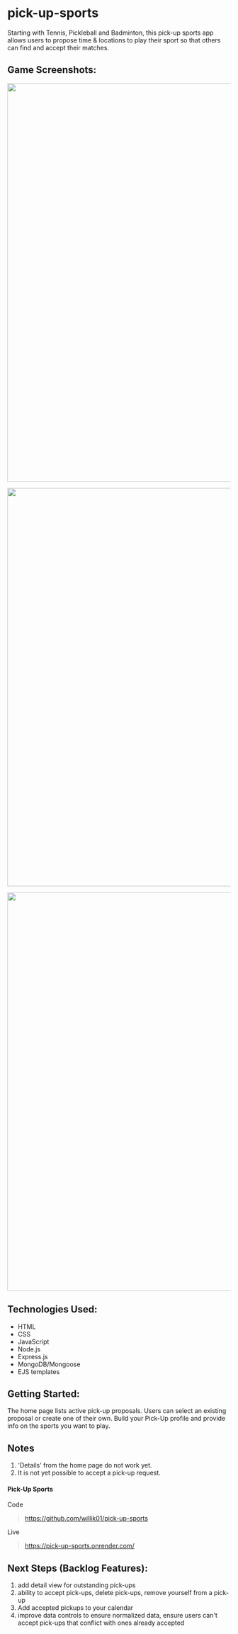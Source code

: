 # pick-up-sports
Starting with Tennis, Pickleball and Badminton, this pick-up sports app allows users to propose time & locations to play their sport so that others can find and accept their matches. 

 ## Game Screenshots: 
 <img src="assets/ScreenShot_StartOfGame.png" width="900">

 <img src="assets/ScreenShot_PlayerWins.png"
  width="900">
 
 <img src="assets/ScreenShot_PlayerLoses.png" width="900">

 ## Technologies Used: 
 - HTML
 - CSS
 - JavaScript
 - Node.js
 - Express.js
 - MongoDB/Mongoose
 - EJS templates

  ## Getting Started: 
The home page lists active pick-up proposals. Users can select an existing proposal or create one of their own. Build your Pick-Up profile and provide info on the sports you want to play. 

## Notes
1. 'Details' from the home page do not work yet. 
1. It is not yet possible to accept a pick-up request. 

#### Pick-Up Sports
Code
> https://github.com/willik01/pick-up-sports

Live
> https://pick-up-sports.onrender.com/


## Next Steps (Backlog Features):

1. add detail view for outstanding pick-ups
1. ability to accept pick-ups, delete pick-ups, remove yourself from a pick-up
1. Add accepted pickups to your calendar
1. improve data controls to ensure normalized data, ensure users can't accept pick-ups that conflict with ones already accepted


